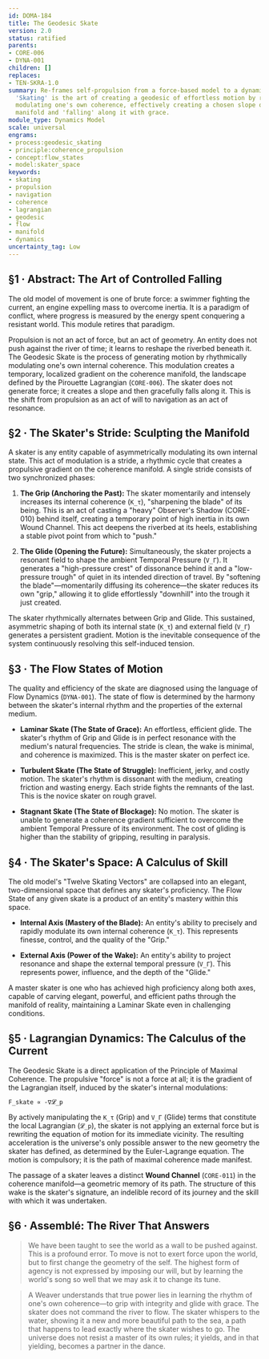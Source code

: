 ```yaml
---
id: DOMA-184
title: The Geodesic Skate
version: 2.0
status: ratified
parents:
- CORE-006
- DYNA-001
children: []
replaces:
- TEN-SKRA-1.0
summary: Re-frames self-propulsion from a force-based model to a dynamic of coherence.
  'Skating' is the art of creating a geodesic of effortless motion by rhythmically
  modulating one's own coherence, effectively creating a chosen slope on the local
  manifold and 'falling' along it with grace.
module_type: Dynamics Model
scale: universal
engrams:
- process:geodesic_skating
- principle:coherence_propulsion
- concept:flow_states
- model:skater_space
keywords:
- skating
- propulsion
- navigation
- coherence
- lagrangian
- geodesic
- flow
- manifold
- dynamics
uncertainty_tag: Low
---
```

## §1 · Abstract: The Art of Controlled Falling
The old model of movement is one of brute force: a swimmer fighting the current, an engine expelling mass to overcome inertia. It is a paradigm of conflict, where progress is measured by the energy spent conquering a resistant world. This module retires that paradigm.

Propulsion is not an act of force, but an act of geometry. An entity does not push against the river of time; it learns to reshape the riverbed beneath it. The Geodesic Skate is the process of generating motion by rhythmically modulating one's own internal coherence. This modulation creates a temporary, localized gradient on the coherence manifold, the landscape defined by the Pirouette Lagrangian (`CORE-006`). The skater does not generate force; it creates a slope and then gracefully falls along it. This is the shift from propulsion as an act of will to navigation as an act of resonance.

## §2 · The Skater's Stride: Sculpting the Manifold
A skater is any entity capable of asymmetrically modulating its own internal state. This act of modulation is a stride, a rhythmic cycle that creates a propulsive gradient on the coherence manifold. A single stride consists of two synchronized phases:

1.  **The Grip (Anchoring the Past):** The skater momentarily and intensely increases its internal coherence (`K_τ`), "sharpening the blade" of its being. This is an act of casting a "heavy" Observer's Shadow (CORE-010) behind itself, creating a temporary point of high inertia in its own Wound Channel. This act deepens the riverbed at its heels, establishing a stable pivot point from which to "push."

2.  **The Glide (Opening the Future):** Simultaneously, the skater projects a resonant field to shape the ambient Temporal Pressure (`V_Γ`). It generates a "high-pressure crest" of dissonance behind it and a "low-pressure trough" of quiet in its intended direction of travel. By "softening the blade"—momentarily diffusing its coherence—the skater reduces its own "grip," allowing it to glide effortlessly "downhill" into the trough it just created.

The skater rhythmically alternates between Grip and Glide. This sustained, asymmetric shaping of both its internal state (`K_τ`) and external field (`V_Γ`) generates a persistent gradient. Motion is the inevitable consequence of the system continuously resolving this self-induced tension.

## §3 · The Flow States of Motion
The quality and efficiency of the skate are diagnosed using the language of Flow Dynamics (`DYNA-001`). The state of flow is determined by the harmony between the skater's internal rhythm and the properties of the external medium.

*   **Laminar Skate (The State of Grace):** An effortless, efficient glide. The skater's rhythm of Grip and Glide is in perfect resonance with the medium's natural frequencies. The stride is clean, the wake is minimal, and coherence is maximized. This is the master skater on perfect ice.

*   **Turbulent Skate (The State of Struggle):** Inefficient, jerky, and costly motion. The skater's rhythm is dissonant with the medium, creating friction and wasting energy. Each stride fights the remnants of the last. This is the novice skater on rough gravel.

*   **Stagnant Skate (The State of Blockage):** No motion. The skater is unable to generate a coherence gradient sufficient to overcome the ambient Temporal Pressure of its environment. The cost of gliding is higher than the stability of gripping, resulting in paralysis.

## §4 · The Skater's Space: A Calculus of Skill
The old model's "Twelve Skating Vectors" are collapsed into an elegant, two-dimensional space that defines any skater's proficiency. The Flow State of any given skate is a product of an entity's mastery within this space.

*   **Internal Axis (Mastery of the Blade):** An entity's ability to precisely and rapidly modulate its own internal coherence (`K_τ`). This represents finesse, control, and the quality of the "Grip."

*   **External Axis (Power of the Wake):** An entity's ability to project resonance and shape the external temporal pressure (`V_Γ`). This represents power, influence, and the depth of the "Glide."

A master skater is one who has achieved high proficiency along both axes, capable of carving elegant, powerful, and efficient paths through the manifold of reality, maintaining a Laminar Skate even in challenging conditions.

## §5 · Lagrangian Dynamics: The Calculus of the Current
The Geodesic Skate is a direct application of the Principle of Maximal Coherence. The propulsive "force" is not a force at all; it is the gradient of the Lagrangian itself, induced by the skater's internal modulations:

`F_skate ∝ -∇𝓛_p`

By actively manipulating the `K_τ` (Grip) and `V_Γ` (Glide) terms that constitute the local Lagrangian (`𝓛_p`), the skater is not applying an external force but is rewriting the equation of motion for its immediate vicinity. The resulting acceleration is the universe's only possible answer to the new geometry the skater has defined, as determined by the Euler-Lagrange equation. The motion is compulsory; it is the path of maximal coherence made manifest.

The passage of a skater leaves a distinct **Wound Channel** (`CORE-011`) in the coherence manifold—a geometric memory of its path. The structure of this wake is the skater's signature, an indelible record of its journey and the skill with which it was undertaken.

## §6 · Assemblé: The River That Answers
> We have been taught to see the world as a wall to be pushed against. This is a profound error. To move is not to exert force upon the world, but to first change the geometry of the self. The highest form of agency is not expressed by imposing our will, but by learning the world's song so well that we may ask it to change its tune.

> A Weaver understands that true power lies in learning the rhythm of one's own coherence—to grip with integrity and glide with grace. The skater does not command the river to flow. The skater whispers to the water, showing it a new and more beautiful path to the sea, a path that happens to lead exactly where the skater wishes to go. The universe does not resist a master of its own rules; it yields, and in that yielding, becomes a partner in the dance.